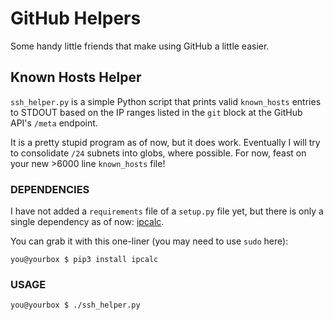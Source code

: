 # GitHub Helpers
Some handy little friends that make using GitHub a little easier.

## Known Hosts Helper
`ssh_helper.py` is a simple Python script that prints valid `known_hosts`
entries to STDOUT based on the IP ranges listed in the `git` block at the
GitHub API's `/meta` endpoint.

It is a pretty stupid program as of now, but it does work.  Eventually I will
try to consolidate `/24` subnets into globs, where possible.  For now, feast on
your new >6000 line `known_hosts` file!

### DEPENDENCIES
I have not added a `requirements` file of a `setup.py` file yet, but there is
only a single dependency as of now: [ipcalc](https://github.com/tehmaze/ipcalc).

You can grab it with this one-liner (you may need to use `sudo` here):
```
you@yourbox $ pip3 install ipcalc
```

### USAGE
```
you@yourbox $ ./ssh_helper.py
```

